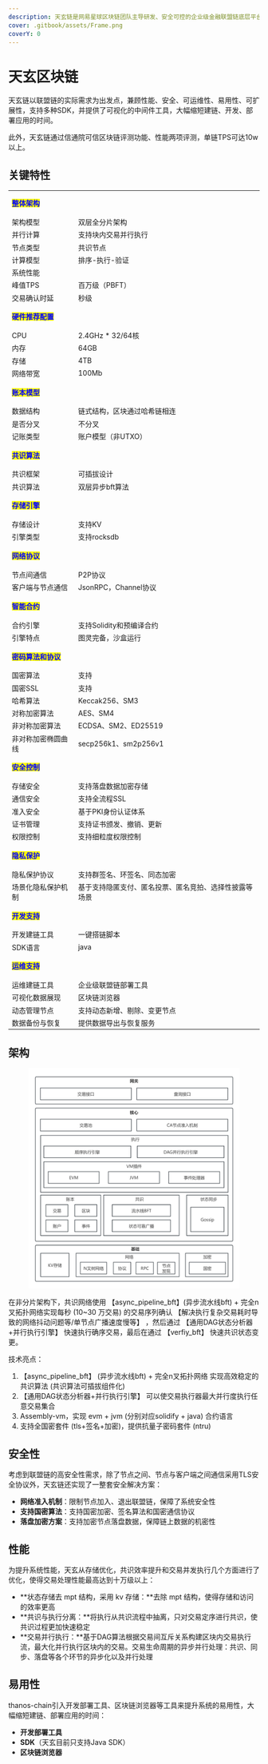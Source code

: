 ```yaml
---
description: 天玄链是网易星球区块链团队主导研发、安全可控的企业级金融联盟链底层平台
cover: .gitbook/assets/Frame.png
coverY: 0
---
```


# 天玄区块链

天玄链以联盟链的实际需求为出发点，兼顾性能、安全、可运维性、易用性、可扩展性，支持多种SDK，并提供了可视化的中间件工具，大幅缩短建链、开发、部署应用的时间。

此外，天玄链通过信通院可信区块链评测功能、性能两项评测，单链TPS可达10w以上。

## 关键特性

|                                              |                             |
| -------------------------------------------- | --------------------------- |
| <mark style="color:blue;">**整体架构**</mark>    | <p><br></p>                 |
| 架构模型                                         | 双层全分片架构                     |
| 并行计算                                         | 支持块内交易并行执行                  |
| 节点类型                                         | 共识节点                        |
| 计算模型                                         | 排序-执行-验证                    |
| 系统性能                                         |                             |
| 峰值TPS                                        | 百万级（PBFT）                   |
| 交易确认时延                                       | 秒级                          |
| <mark style="color:blue;">**硬件推荐配置**</mark>  | <p><br></p>                 |
| CPU                                          | 2.4GHz \* 32/64核            |
| 内存                                           | 64GB                        |
| 存储                                           | 4TB                         |
| 网络带宽                                         | 100Mb                       |
| <mark style="color:blue;">**账本模型**</mark>    | <p><br></p>                 |
| 数据结构                                         | 链式结构，区块通过哈希链相连              |
| 是否分叉                                         | 不分叉                         |
| 记账类型                                         | 账户模型（非UTXO）                 |
| <mark style="color:blue;">**共识算法**</mark>    | <p><br></p>                 |
| 共识框架                                         | 可插拔设计                       |
| 共识算法                                         | 双层异步bft算法                   |
| <mark style="color:blue;">**存储引擎**</mark>    | <p><br></p>                 |
| 存储设计                                         | 支持KV                        |
| 引擎类型                                         | 支持rocksdb                   |
| <mark style="color:blue;">**网络协议**</mark>    | <p><br></p>                 |
| 节点间通信                                        | P2P协议                       |
| 客户端与节点通信                                     | JsonRPC，Channel协议           |
| <mark style="color:blue;">**智能合约**</mark>    | <p><br></p>                 |
| 合约引擎                                         | 支持Solidity和预编译合约            |
| 引擎特点                                         | 图灵完备，沙盒运行                   |
| <mark style="color:blue;">**密码算法和协议**</mark> | <p><br></p>                 |
| 国密算法                                         | 支持                          |
| 国密SSL                                        | 支持                          |
| 哈希算法                                         | Keccak256、SM3               |
| 对称加密算法                                       | AES、SM4                     |
| 非对称加密算法                                      | ECDSA、SM2、ED25519           |
| 非对称加密椭圆曲线                                    | secp256k1、sm2p256v1         |
| <mark style="color:blue;">**安全控制**</mark>    | <p><br></p>                 |
| 存储安全                                         | 支持落盘数据加密存储                  |
| 通信安全                                         | 支持全流程SSL                    |
| 准入安全                                         | 基于PKI身份认证体系                 |
| 证书管理                                         | 支持证书颁发、撤销、更新                |
| 权限控制                                         | 支持细粒度权限控制                   |
| <mark style="color:blue;">**隐私保护**</mark>    | <p><br></p>                 |
| 隐私保护协议                                       | 支持群签名、环签名、同态加密              |
| 场景化隐私保护机制                                    | 基于支持隐匿支付、匿名投票、匿名竞拍、选择性披露等场景 |
| <mark style="color:blue;">**开发支持**</mark>    | <p><br></p>                 |
| 开发建链工具                                       | 一键搭链脚本                      |
| SDK语言                                        | java                        |
| <mark style="color:blue;">**运维支持**</mark>    | <p><br></p>                 |
| 运维建链工具                                       | 企业级联盟链部署工具                  |
| 可视化数据展现                                      | 区块链浏览器                      |
| 动态管理节点                                       | 支持动态新增、剔除、变更节点              |
| 数据备份与恢复                                      | 提供数据导出与恢复服务                 |

## 架构

<div align="left">

<figure><img src="assets/整体架构.png" alt=""><figcaption></figcaption></figure>

</div>

在非分片架构下，共识网络使用 【async\_pipeline\_bft】(异步流水线bft) + 完全n叉拓扑网络实现每秒 (10\~30 万交易) 的交易序列确认 【解决执行复杂交易耗时导致的网络抖动问题等/单节点广播速度慢等】 ，然后通过 【通用DAG状态分析器+并行执行引擎】 快速执行确序交易，最后在通过 【verfiy\_bft】 快速共识状态变更。

技术亮点：

1. 【async\_pipeline\_bft】 (异步流水线bft) + 完全n叉拓扑网络 实现高效稳定的共识算法 (共识算法可插拔组件化)
2. 【通用DAG状态分析器+并行执行引擎】 可以使交易执行器最大并行度执行任意交易集合
3. Assembly-vm，实现 evm + jvm (分别对应solidify +  java) 合约语言
4. 支持全国密套件 (tls+签名+加密)，提供抗量子密码套件 (ntru)

## 安全性

考虑到联盟链的高安全性需求，除了节点之间、节点与客户端之间通信采用TLS安全协议外，天玄链还实现了一整套安全解决方案：

* **网络准入机制**：限制节点加入、退出联盟链，保障了系统安全性
* **支持国密算法**：支持国密加密、签名算法和国密通信协议
* **落盘加密方案**：支持加密节点落盘数据，保障链上数据的机密性

## 性能

为提升系统性能，天玄从存储优化，共识效率提升和交易并发执行几个方面进行了优化，使得交易处理性能最高达到十万级以上：

* **状态存储去 mpt 结构，采用 kv 存储：**去除 mpt 结构，使得存储和访问的效率更高
* **共识与执行分离：**将执行从共识流程中抽离，只对交易定序进行共识，使共识过程更加快速稳定
* **交易并行执行：**基于DAG算法根据交易间互斥关系构建区块内交易执行流，最大化并行执行区块内的交易。交易生命周期的异步并行处理：共识、同步、落盘等各个环节的异步化以及并行处理

## 易用性

thanos-chain引入开发部署工具、区块链浏览器等工具来提升系统的易用性，大幅缩短建链、部署应用的时间：

* **开发部署工具**&#x20;
* **SDK**（天玄目前只支持Java SDK）
* **区块链浏览器**



